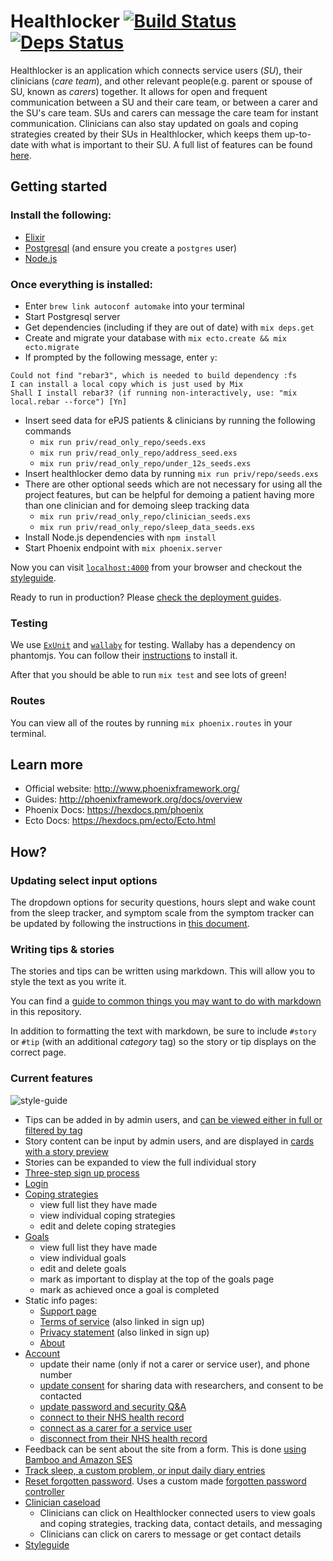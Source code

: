# Healthlocker [![Build Status](https://travis-ci.org/healthlocker/healthlocker.svg?branch=master)](https://travis-ci.org/healthlocker/healthlocker) [![Deps Status](https://beta.hexfaktor.org/badge/all/github/healthlocker/healthlocker.svg)](https://beta.hexfaktor.org/github/healthlocker/healthlocker)

Healthlocker is an application which connects service users (*SU*), their clinicians
(*care team*), and other relevant people(e.g. parent or spouse of SU,
known as *carers*) together. It allows for open and frequent communication
between a SU and their care team, or between a carer and the SU's
care team. SUs and carers can message the care team for instant
communication. Clinicians can also stay updated on goals and coping strategies
created by their SUs in Healthlocker, which keeps them up-to-date with what is
important to their SU. A full list of features can be found
[here](https://github.com/healthlocker/healthlocker#current-features).

## Getting started

### Install the following:
* [Elixir](https://github.com/dwyl/learn-elixir#how)
* [Postgresql](https://github.com/dwyl/learn-postgresql) (and ensure you create a `postgres` user)
* [Node.js](https://nodejs.org/en/)

### Once everything is installed:
* Enter `brew link autoconf automake` into your terminal
* Start Postgresql server
* Get dependencies (including if they are out of date) with `mix deps.get`
* Create and migrate your database with `mix ecto.create && mix ecto.migrate`
* If prompted by the following message, enter `y`:

```
Could not find "rebar3", which is needed to build dependency :fs
I can install a local copy which is just used by Mix
Shall I install rebar3? (if running non-interactively, use: "mix local.rebar --force") [Yn]
```
* Insert seed data for ePJS patients & clinicians by running the following
commands
  * `mix run priv/read_only_repo/seeds.exs`
  * `mix run priv/read_only_repo/address_seed.exs`
  * `mix run priv/read_only_repo/under_12s_seeds.exs`
* Insert healthlocker demo data by running  `mix run priv/repo/seeds.exs`
* There are other optional seeds which are not necessary for using all the
project features, but can be helpful for demoing a patient having more than one
clinician and for demoing sleep tracking data
  * `mix run priv/read_only_repo/clinician_seeds.exs`
  * `mix run priv/read_only_repo/sleep_data_seeds.exs`
* Install Node.js dependencies with `npm install`
* Start Phoenix endpoint with `mix phoenix.server`

Now you can visit [`localhost:4000`](http://localhost:4000) from your browser
and checkout the [styleguide](http://localhost:4000/components).

Ready to run in production? Please [check the deployment guides](http://www.phoenixframework.org/docs/deployment).

### Testing

We use [`ExUnit`](http://elixir-lang.org/docs/stable/ex_unit/) and
[`wallaby`](https://github.com/keathley/wallaby) for testing. Wallaby has a
dependency on phantomjs. You can follow their
[instructions](https://github.com/keathley/wallaby#phantomjs) to install it.

After that you should be able to run `mix test` and see lots of green!

### Routes

You can view all of the routes by running `mix phoenix.routes` in your terminal.

## Learn more

  * Official website: http://www.phoenixframework.org/
  * Guides: http://phoenixframework.org/docs/overview
  * Phoenix Docs: https://hexdocs.pm/phoenix
  * Ecto Docs: https://hexdocs.pm/ecto/Ecto.html

## How?

### Updating select input options

The dropdown options for security questions, hours slept and wake count from
the sleep tracker, and symptom scale from the symptom tracker can be updated
by following the instructions in [this document](editing-select-options.md).

### Writing tips & stories

The stories and tips can be written using markdown. This will allow you to
style the text as you write it.

You can find a
[guide to common things you may want to do with markdown](markdown-syntax.md)
in this repository.

In addition to formatting the text with markdown, be sure to include `#story`
or `#tip` (with an additional *category* tag) so the story or tip displays on
the correct page.

### Current features

![style-guide](https://cloud.githubusercontent.com/assets/25007700/24720714/f1c77f70-1a35-11e7-808c-b1f1596ea0ae.png)

* Tips can be added in by admin users, and
[can be viewed either in full or filtered by tag](https://www.healthlocker.uk/tips)
* Story content can be input by admin users, and are displayed in
[cards with a story preview](https://www.healthlocker.uk/posts)
* Stories can be expanded to view the full individual story
* [Three-step sign up process](https://www.healthlocker.uk/users/new)
* [Login](https://www.healthlocker.uk/login)
* [Coping strategies](https://www.healthlocker.uk/coping-strategy)
  * view full list they have made
  * view individual coping strategies
  * edit and delete coping strategies
* [Goals](https://www.healthlocker.uk/goal)
  * view full list they have made
  * view individual goals
  * edit and delete goals
  * mark as important to display at the top of the goals page
  * mark as achieved once a goal is completed
* Static info pages:
  * [Support page](https://www.healthlocker.uk/support)
  * [Terms of service](https://www.healthlocker.uk/pages/terms) (also linked in sign up)
  * [Privacy statement](https://www.healthlocker.uk/pages/privacy) (also linked in sign up)
  * [About](https://www.healthlocker.uk/pages/about)
* [Account](https://www.healthlocker.uk/account)
  * update their name (only if not a carer or service user), and phone number
  * [update consent](https://www.healthlocker.uk/account/consent) for sharing
  data with researchers, and consent to be contacted
  * [update password and security Q&A](https://www.healthlocker.uk/pages/security)
  * [connect to their NHS health record](https://www.healthlocker.uk/account/slam)
  * [connect as a carer for a service user](https://www.healthlocker.uk/slam/new)
  * [disconnect from their NHS health record](https://www.healthlocker.uk/pages/disconnect)
* Feedback can be sent about the site from a form. This is done
[using Bamboo and Amazon SES](https://github.com/dwyl/learn-phoenix-framework/blob/master/sending-emails.md)
* [Track sleep, a custom problem, or input daily diary entries](tracking-feature.md)
* [Reset forgotten password](https://www.healthlocker.uk/password/new). Uses a
custom made [forgotten password controller](https://github.com/dwyl/learn-phoenix-framework/blob/master/forgot-password.md)
* [Clinician caseload](https://www.healthlocker.uk/caseload)
  * Clinicians can click on Healthlocker connected users to view
  goals and coping strategies, tracking data, contact details, and messaging
  * Clinicians can click on carers to message or get contact details
* [Styleguide](https://www.healthlocker.uk/components)
